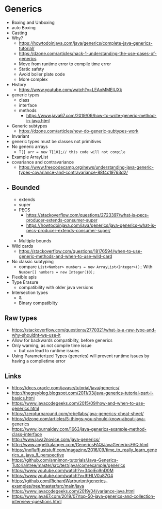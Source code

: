 # Generics

- Boxing and Unboxing
- auto Boxing
- Casting
- Why?
  - https://howtodoinjava.com/java/generics/complete-java-generics-tutorial/
  - https://dzone.com/articles/hack-1-understanding-the-use-cases-of-generics
  - Move from runtime error to compile time error
  - Static safety
  - Avoid boiler plate code
  - More complex
- History
  - https://www.youtube.com/watch?v=LEAoMMEIUXk
- generic types
  - class
  - interface
  - methods
    - https://www.java67.com/2019/09/how-to-write-generic-method-in-java.html
- Generic subtypes
  - https://dzone.com/articles/how-do-generic-subtypes-work
- Invariant
- generic types must be classes not primitives
- No generic arrays
  - `T[] arr = new T[10];// this code will not compile`
- Example ArrayList
- covariance and contravariance
  - https://www.freecodecamp.org/news/understanding-java-generic-types-covariance-and-contravariance-88f4c19763d2/
- Bounded
    -
  - extends
  - super
  - PECS
    - https://stackoverflow.com/questions/2723397/what-is-pecs-producer-extends-consumer-super
    - https://howtodoinjava.com/java/generics/java-generics-what-is-pecs-producer-extends-consumer-super/
    -
  - Multiple bounds
- Wild cards
  - https://stackoverflow.com/questions/18176594/when-to-use-generic-methods-and-when-to-use-wild-card
- No classic subtyping
  - compare `List<Number> numbers = new ArrayList<Integer>();` With `Number[] numbers = new Integer(10);`
- Flexible apis
- Type Erasure
  - compatibility with older java versions
- Intersection types
  - &
  - Binary compatiblity

## Raw types

- https://stackoverflow.com/questions/2770321/what-is-a-raw-type-and-why-shouldnt-we-use-it
- Allow for backwards compatiblity, before generics
- Only warning, as not compile time issue
  - but can lead to runtime issues
- Using Parameterized Types (generics) will prevent runtime issues by having a compiletime error 

## Links

- https://docs.oracle.com/javase/tutorial/java/generics/
- http://thegreyblog.blogspot.com/2011/03/java-generics-tutorial-part-i-basics.html
- https://www.javacodegeeks.com/2015/09/how-and-when-to-use-generics.html
- https://zeroturnaround.com/rebellabs/java-generics-cheat-sheet/
- https://dzone.com/articles/5-things-you-should-know-about-java-generics
- https://www.journaldev.com/1663/java-generics-example-method-class-interface
- http://www.java2novice.com/java-generics/
- http://www.angelikalanger.com/GenericsFAQ/JavaGenericsFAQ.html
- https://nofluffjuststuff.com/magazine/2016/09/time_to_really_learn_generics_a_java_8_perspective
- https://github.com/annimon-tutorials/Java-Generics-Tutorial/tree/master/src/test/java/com/example/generics
- https://www.youtube.com/watch?v=34oiEq9nD0M
- https://www.youtube.com/watch?v=9tHLV0u87G4
- https://github.com/RichardWarburton/generics-examples/tree/master/src/main/java
- https://www.javacodegeeks.com/2019/04/variance-java.html
- https://www.java67.com/2019/07/top-50-java-generics-and-collection-interview-questions.html
